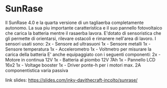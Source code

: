 # SunRase
Il SunRase 4.0 e la quarta versione di un tagliaerba completamente autonomo. La sua piu importante caratteristica e il suo pannello fotovoltaico che carica la batteria mentre il rasaerba lavora.
E'dotato di sensoristica che gli permette di orientarsi, rilevare ostacoli e rimanere nell'area di lavoro.
I sensori usati sono:
2x - Sensore ad ultrasuoni
1x - Sensore metalli
1x - Sensore temperatura
1x - Accelerometro
1x - Voltmetro per misurare la carica della batteria
E' anche equipaggiato con i seguenti componenti:
2x - Motore in continua 12V
1x - Batteria al piombo 12V 7Ah
1x - Pannello LCD 16x2
1x - Voltage booster
1x - Driver ponte-h per i motori max. 2A
componentistica varia passiva



link slides: https://slides.com/inky-davithecraft-incolto/sunrase/

